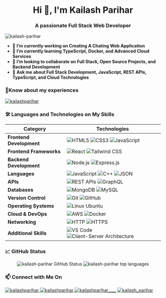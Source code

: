 <h1 align="center">Hi 👋, I'm Kailash Parihar</h1>
<h3 align="center">A passionate Full Stack Web Developer</h3>

<p align="left"> <img src="https://komarev.com/ghpvc/?username=kailash-parihar&label=Profile%20views&color=0e75b6&style=flat" alt="kailash-parihar" /> </p>

- 🔭 **I’m currently working on Creating A Chating Web Application**
- 🌱 **I’m currently learning TypeScript, Docker, and Advanced Cloud Services**
- 👯 **I’m looking to collaborate on Full Stack, Open Source Projects, and Backend Development**
- 💬 **Ask me about Full Stack Development, JavaScript, REST APIs, TypeScript, and Cloud Technologies**

<h3>📄Know about my experiences </h3><a href="https://linkedin.com/in/kailashparihar/" target="blank"><img align="center" src="https://img.shields.io/badge/LinkedIn-0077B5?style=for-the-badge&logo=linkedin&logoColor=white" alt="kailashparihar" /></a>

### 🛠️ Languages and Technologies on My Skills

| Category                 | Technologies                                                                                                                                                                                                                                                                                                           |
| ------------------------ | ---------------------------------------------------------------------------------------------------------------------------------------------------------------------------------------------------------------------------------------------------------------------------------------------------------------------- |
| **Frontend Development** | ![HTML5](https://img.shields.io/badge/HTML5-E34F26?style=for-the-badge&logo=html5&logoColor=white) ![CSS3](https://img.shields.io/badge/CSS3-1572B6?style=for-the-badge&logo=css3&logoColor=white) ![JavaScript](https://img.shields.io/badge/JavaScript-F7DF1E?style=for-the-badge&logo=javascript&logoColor=black)   |
| **Frontend Frameworks**  | ![React](https://img.shields.io/badge/React-61DAFB?style=for-the-badge&logo=react&logoColor=black) ![Tailwind CSS](https://img.shields.io/badge/Tailwind_CSS-38B2AC?style=for-the-badge&logo=tailwind-css&logoColor=white)                                                                                             |
| **Backend Development**  | ![Node.js](https://img.shields.io/badge/Node.js-339933?style=for-the-badge&logo=node.js&logoColor=white) ![Express.js](https://img.shields.io/badge/Express.js-000000?style=for-the-badge&logo=express&logoColor=white)                                                                                                |
| **Languages**            | ![JavaScript](https://img.shields.io/badge/JavaScript-F7DF1E?style=for-the-badge&logo=javascript&logoColor=black) ![C++](https://img.shields.io/badge/C%2B%2B-00599C?style=for-the-badge&logo=c%2B%2B&logoColor=white) ![JSON](https://img.shields.io/badge/JSON-000000?style=for-the-badge&logo=json&logoColor=white) |
| **APIs**                 | ![REST APIs](https://img.shields.io/badge/REST-02569B?style=for-the-badge&logo=rest-api&logoColor=white) ![GraphQL](https://img.shields.io/badge/GraphQL-E10098?style=for-the-badge&logo=graphql&logoColor=white)                                                                                                      |
| **Databases**            | ![MongoDB](https://img.shields.io/badge/MongoDB-47A248?style=for-the-badge&logo=mongodb&logoColor=white) ![MySQL](https://img.shields.io/badge/MySQL-4479A1?style=for-the-badge&logo=mysql&logoColor=white)                                                                                                            |
| **Version Control**      | ![Git](https://img.shields.io/badge/Git-F05032?style=for-the-badge&logo=git&logoColor=white) ![GitHub](https://img.shields.io/badge/GitHub-181717?style=for-the-badge&logo=github&logoColor=white)                                                                                                                     |
| **Operating Systems**    | ![Linux Ubuntu](https://img.shields.io/badge/Ubuntu-E95420?style=for-the-badge&logo=ubuntu&logoColor=white)                                                                                                                                                                                                            |
| **Cloud & DevOps**       | ![AWS](https://img.shields.io/badge/Amazon_AWS-232F3E?style=for-the-badge&logo=amazon-aws&logoColor=white) ![Docker](https://img.shields.io/badge/Docker-2496ED?style=for-the-badge&logo=docker&logoColor=white)                                                                                                       |
| **Networking**           | ![HTTP](https://img.shields.io/badge/HTTP-00A2F9?style=for-the-badge&logo=googlechrome&logoColor=white) ![HTTPS](https://img.shields.io/badge/HTTPS-0078D4?style=for-the-badge&logo=microsoftedge&logoColor=white)                                                                                                     |
| **Additional Skills**    | ![VS Code](https://img.shields.io/badge/VS_Code-0078D4?style=for-the-badge&logo=visualstudiocode&logoColor=white) ![Client-Server Architecture](https://img.shields.io/badge/Client-Server_Architecture-32CD32?style=for-the-badge&logo=cloudflare&logoColor=white)                                                    |

### 📈 GitHub Status

<p align="center">
  <img src="https://github-readme-stats.vercel.app/api?username=kailash-parihar&show_icons=true&theme=radical" alt="kailash-parihar GitHub Status" />
  <img src="https://github-readme-stats.vercel.app/api/top-langs/?username=kailash-parihar&layout=compact&theme=radical" alt="kailash-parihar top languages" />
</p>

### 📫 Connect with Me On

<p align="left">
<a href="mailto:kailashparihar1999@gmail.com" target="blank"> <img align="center" src="https://img.shields.io/badge/Email-kailashparihar1999%40gmail.com-%23D14836?style=for-the-badge&logo=gmail&logoColor=white" alt="kailashparihar" />
<a href="https://wa.me/919649352595" target="blank"><img align="center" src="https://img.shields.io/badge/WhatsApp-25D366?style=for-the-badge&logo=whatsapp&logoColor=white" alt="kailashparihar" />
<a href="https://instagram.com/kailashparihar____" target="blank"><img align="center" src="https://img.shields.io/badge/Instagram-E4405F?style=for-the-badge&logo=instagram&logoColor=white" alt="kailashparihar____" /></a>
<a href="https://twitter.com/kailash_parihar" target="blank"><img align="center" src="https://img.shields.io/badge/Twitter-1DA1F2?style=for-the-badge&logo=twitter&logoColor=white" alt="kailash_parihar" /></a>
</a>
</p>
